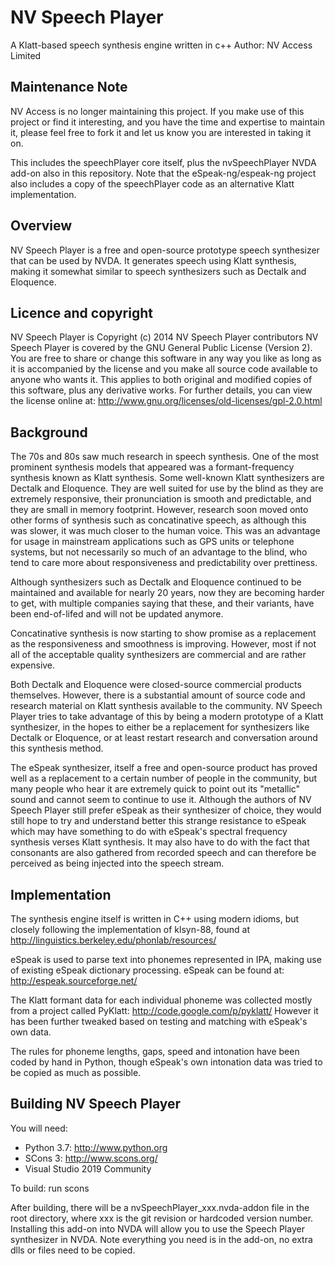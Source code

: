 # NV Speech Player
A Klatt-based speech synthesis engine written in c++
Author: NV Access Limited

## Maintenance Note
NV Access is no longer maintaining this project. If you make use of this project or find it interesting, and you have the time and expertise to maintain it, please feel free to fork it and let us know you are interested in taking it on.

This includes the speechPlayer core itself, plus the nvSpeechPlayer NVDA add-on also in this repository.
Note that the eSpeak-ng/espeak-ng project also includes a copy of the speechPlayer code as an alternative Klatt implementation.
 
## Overview
NV Speech Player is a free and open-source prototype speech synthesizer that can be used by NVDA. It generates speech using Klatt synthesis, making it somewhat similar to speech synthesizers such as Dectalk and Eloquence.

## Licence and copyright
NV Speech Player is Copyright (c) 2014 NV Speech Player contributors
NV Speech Player is covered by the GNU General Public License (Version 2). 
You are free to share or change this software in any way you like 
as long as it is accompanied by the license and you make all 
source code available to anyone who wants it. This applies to 
both original and modified copies of this software, plus any 
derivative works.
For further details, you can view the license online at: 
http://www.gnu.org/licenses/old-licenses/gpl-2.0.html

## Background
The 70s and 80s saw much research in speech synthesis. One of the most prominent synthesis models that appeared was a formant-frequency synthesis known as Klatt synthesis. Some well-known Klatt synthesizers are Dectalk and Eloquence. They are well suited for use by the blind as they are extremely responsive, their pronunciation is smooth and predictable, and they are small in memory footprint. However, research soon moved onto other forms of synthesis such as concatinative speech, as although this was slower, it was much closer to the human voice. This was an advantage for usage in mainstream applications such as GPS units or telephone systems, but not necessarily so much of an advantage to the blind, who tend to care more about responsiveness and predictability over prettiness.

Although synthesizers such as Dectalk and Eloquence continued to be maintained and available for nearly 20 years, now they are becoming harder to get, with multiple companies saying that these, and their variants, have been end-of-lifed and will not be updated anymore. 

Concatinative synthesis is now starting to show promise as a replacement as the responsiveness and smoothness is improving. However, most if not all of the acceptable quality synthesizers are commercial and are rather expensive.

Both Dectalk and Eloquence were closed-source commercial products themselves. However, there is a substantial amount of source code and research material on Klatt synthesis available to the community. NV Speech Player tries to take advantage of this by being a 
modern prototype of a Klatt synthesizer, in the hopes to either be a replacement for synthesizers like Dectalk or Eloquence, or at least restart research and conversation around this synthesis method.

The eSpeak synthesizer, itself a free and open-source product has proved well as a replacement to a certain number of people in the community, but many people who hear it are extremely quick to point out its "metallic" sound and cannot seem to continue to use it. Although the authors of NV Speech Player still prefer eSpeak as their synthesizer of choice, they would still hope to try and understand better this strange resistance to eSpeak which may have something to do with eSpeak's spectral frequency synthesis verses Klatt synthesis. It may also have to do with the fact that consonants are also gathered from recorded speech and can therefore be perceived as being injected into the speech stream.

## Implementation
The synthesis engine itself is written in C++ using modern idioms, but closely following the implementation of klsyn-88, found at http://linguistics.berkeley.edu/phonlab/resources/

eSpeak is used to parse text into phonemes represented in IPA, making use of existing eSpeak dictionary processing. eSpeak can be found at: http://espeak.sourceforge.net/

The Klatt formant data for each individual phoneme was collected mostly from a project called PyKlatt: http://code.google.com/p/pyklatt/ However it has been further tweaked based on testing and matching with eSpeak's own data.

The rules for phoneme lengths, gaps, speed and intonation have been coded by hand in Python, though eSpeak's own intonation data was tried to be copied as much as possible.
 
## Building NV Speech Player
You will need:
- Python 3.7: http://www.python.org
- SCons 3: http://www.scons.org/
- Visual Studio 2019 Community 
 
To build: run scons

After building, there will be a nvSpeechPlayer_xxx.nvda-addon file in the root directory, where xxx is the git revision or hardcoded version number.
Installing this add-on into NVDA will allow you to use the Speech Player synthesizer in NVDA. Note everything you need is in the add-on, no extra dlls or files need to be copied.
 
